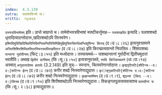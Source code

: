 ```yaml
---
index:  4.3.139
sutra:  पलाशादिभ्यो वा।
vritti:  nyasa
---
```


`उभयत्रविभाषेयम्` इति। प्राप्ते चाप्राप्ते च। तामेवोभयत्रविभाषां स्पष्टीकर्त्तुमाह-- `पलाशखदिर` इत्यादि। पलाशशब्दो धृतादित्वादन्तोदात्तः,खदिरशब्दोऽपि तित्स्वरेण। `इषिमदिमुदिखिदिच्छिदिभिदिमन्दिचन्दितिसिमिहिमुहिमुचिरुचिरुधिबन्धिशुषिभ्यः किरच्` (द।उ।८।२६) इत्यनुवत्र्तमाने `अजिरशिशिरशिथिलस्थिरस्फिरस्थविरखदिराःर` (द।उ।८।२७) इति किरच्प्रत्ययान्तो निपातितः। शिंशपाशब्दः `पान्तानां गुर्वादीनाम्` (फिट्।३।५५) इति मध्योदात्तः। तस्यायमर्थः-- पाशब्दान्तानां गुर्वादीनां द्वितीयमुदात्तं भवतीति। अथख `द्वितीयं प्रागीषात्` (फि।सू।३।५०) इत्यत्रानुवत्र्तते, `स्पदि किञ्चिच्चलने` (धा।पा।१४) अस्मात् `अनुदात्तादेश्च हलादेः` (3.2.149) इति युच्-- स्पन्दनः, चित्स्वरेणान्तोदात्तः। `कृशृगृटिपटि{शौटिभ्यः--द।उ।}शटिभ्य ईरन्` (द।उ।८।७२) करीर शब्दो नित्स्वरेणाद्युदात्तः। `कृ()शृगृकटिपटि{शौटिभ्यः द।उ।}शटिभ्य ईरन्` (द।उ।८।७२) करीर शब्दो नित्स्वरेणाद्युदात्तः। `कृह्मभ्यामीषन्` (द।उ।९।९), `शृपृभ्यां {कित् --द।उ।}किच्च` (द।उ।९।१०) इति शिरीषशब्दोऽपि नित्स्वरेणाद्युदात्तः। विकङ्गतपूलासयवासाश्च `ग्रामादीनां च` (फि।सू। २।३८) इत्याद्युदात्ताः॥
